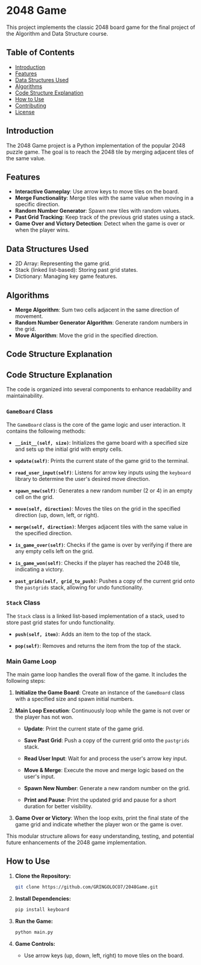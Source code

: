 # 2048 Game

This project implements the classic 2048 board game for the final project of the Algorithm and Data Structure course.

## Table of Contents

- [Introduction](#introduction)
- [Features](#features)
- [Data Structures Used](#data-structures-used)
- [Algorithms](#algorithms)
- [Code Structure Explanation](#code-structure-explanation)
- [How to Use](#how-to-use)
- [Contributing](#contributing)
- [License](#license)

## Introduction

The 2048 Game project is a Python implementation of the popular 2048 puzzle game. The goal is to reach the 2048 tile by merging adjacent tiles of the same value.

## Features

- **Interactive Gameplay**: Use arrow keys to move tiles on the board.
- **Merge Functionality**: Merge tiles with the same value when moving in a specific direction.
- **Random Number Generator**: Spawn new tiles with random values.
- **Past Grid Tracking**: Keep track of the previous grid states using a stack.
- **Game Over and Victory Detection**: Detect when the game is over or when the player wins.

## Data Structures Used

- 2D Array: Representing the game grid.
- Stack (linked list-based): Storing past grid states.
- Dictionary: Managing key game features.

## Algorithms

- **Merge Algorithm**: Sum two cells adjacent in the same direction of movement.
- **Random Number Generator Algorithm**: Generate random numbers in the grid.
- **Move Algorithm**: Move the grid in the specified direction.

## Code Structure Explanation

## Code Structure Explanation

The code is organized into several components to enhance readability and maintainability.

### `GameBoard` Class

The `GameBoard` class is the core of the game logic and user interaction. It contains the following methods:

- **`__init__(self, size)`**: Initializes the game board with a specified size and sets up the initial grid with empty cells.

- **`update(self)`**: Prints the current state of the game grid to the terminal.

- **`read_user_input(self)`**: Listens for arrow key inputs using the `keyboard` library to determine the user's desired move direction.

- **`spawn_new(self)`**: Generates a new random number (2 or 4) in an empty cell on the grid.

- **`move(self, direction)`**: Moves the tiles on the grid in the specified direction (up, down, left, or right).

- **`merge(self, direction)`**: Merges adjacent tiles with the same value in the specified direction.

- **`is_game_over(self)`**: Checks if the game is over by verifying if there are any empty cells left on the grid.

- **`is_game_won(self)`**: Checks if the player has reached the 2048 tile, indicating a victory.

- **`past_grids(self, grid_to_push)`**: Pushes a copy of the current grid onto the `pastgrids` stack, allowing for undo functionality.

### `Stack` Class

The `Stack` class is a linked list-based implementation of a stack, used to store past grid states for undo functionality.

- **`push(self, item)`**: Adds an item to the top of the stack.

- **`pop(self)`**: Removes and returns the item from the top of the stack.

### Main Game Loop

The main game loop handles the overall flow of the game. It includes the following steps:

1. **Initialize the Game Board**: Create an instance of the `GameBoard` class with a specified size and spawn initial numbers.

2. **Main Loop Execution**: Continuously loop while the game is not over or the player has not won.

    - **Update**: Print the current state of the game grid.
    
    - **Save Past Grid**: Push a copy of the current grid onto the `pastgrids` stack.
    
    - **Read User Input**: Wait for and process the user's arrow key input.
    
    - **Move & Merge**: Execute the move and merge logic based on the user's input.
    
    - **Spawn New Number**: Generate a new random number on the grid.
    
    - **Print and Pause**: Print the updated grid and pause for a short duration for better visibility.
    
3. **Game Over or Victory**: When the loop exits, print the final state of the game grid and indicate whether the player won or the game is over.

This modular structure allows for easy understanding, testing, and potential future enhancements of the 2048 game implementation.


## How to Use

1. **Clone the Repository:**
    ```bash
    git clone https://github.com/GRINGOLOCO7/2048Game.git
    ```

2. **Install Dependencies:**
    ```bash
    pip install keyboard
    ```

3. **Run the Game:**
    ```bash
    python main.py
    ```

4. **Game Controls:**
    - Use arrow keys (up, down, left, right) to move tiles on the board.